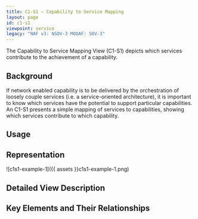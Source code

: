 ```yaml
---
title: C1-S1 – Capability to Service Mapping
layout: page
id: c1-s1
viewpoint: service
legacy: "NAF v3: NSOV-3 MODAF: SOV-3"
---
```



The Capability to Service Mapping View (C1-S1) depicts which services
contribute to the achievement of a capability.

## Background

If network enabled capability is to be delivered by the orchestration of
loosely couple services (i.e. a service-oriented architecture), it is
important to know which services have the potential to support
particular capabilities. An C1-S1 presents a simple mapping of services
to capabilities, showing which services contribute to which capability.

## Usage

## Representation

![c1s1-example-1]({{ assets }}c1s1-example-1.png)

## Detailed View Description

## Key Elements and Their Relationships
